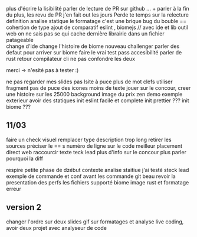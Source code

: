 
plus d'écrire la lisibilité
parler de lecture de PR sur github ... + parler à la fin du plus, les revu de PR j'en fait out les jours
Perde te temps sur la relecture
definition analise statique
le formatage c'est une brique
bug du bouble == cohertion de type
ajout de comparatif eslint , biomejs
 // avec ide et lib
 outil web on ne sais pas se qui cache dernière
 librairie dans un fichier patageable   
 change d'ide 
 change l'histoire de biome
 nouveau challenger
parler des defaut pour arriver sur biome
faire le vrai test
pass accesibilité
parler de rust retour compilateur
cli
ne pas confondre les deux

merci -> n'esité pas à tester :)


ne pas regarder mes slides
pas lsite à puce
plus de mot clefs
utiliser fragment
pas de puce des icones
moins de texte
jouer sur le concour, creer une histoire sur les 25000
background image du prix
zen
demo
exemple exterieur
avoir des statiques
init eslint facile et complete
init prettier ???
init biome ???


## 11/03
faire un check visuel
remplacer type
description trop long
retirer les sources
préciser le == s
numéro de ligne sur le code
meilleur placement
direct web
raccourcir texte
teck lead 
plus d'info sur le concour
plus parler 
pourquoi la diff

respire
petite phase de dzébut contexte
analise staitiue 
j'ai testé
steck lead
exemple de commande et conf
 avant les 
 commande git beau 
 revoir la presentation des perfs
les fichiers supporté biome
image rust et formatage
erreur

## version 2
changer l'ordre sur deux slides
gif sur formatages et analyse
live coding, avoir deux projet avec analyseur de code